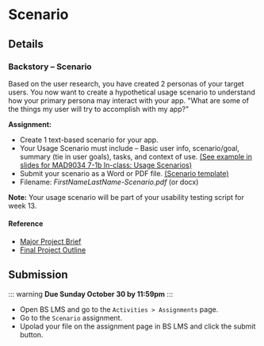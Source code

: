 # Scenario
## Details

### Backstory – Scenario

Based on the user research, you have created 2 personas of your target users. You now want to create a hypothetical usage scenario to understand how your primary persona may interact with your app. "What are some of the things my user will try to accomplish with my app?"

**Assignment:**

- Create 1 text-based scenario for your app. 
- Your Usage Scenario must include – Basic user info, scenario/goal, summary (tie in user goals), tasks, and context of use. [(See example in slides for MAD9034 7-1b In-class: Usage Scenarios)](https://drive.google.com/drive/folders/1kCPUsO4_f6Hz47THcBzFBiMlCJIzpvG7)
- Submit your scenario as a Word or PDF file. [(Scenario template)](https://docs.google.com/document/d/1m5uQQLEmWjMc_W-XJiXAuKD8mux0BydoBEUtzF4iC50/edit?usp=sharing)
- Filename: _FirstNameLastName-Scenario.pdf_ (or docx) 

**Note:** Your usage scenario will be part of your usability testing script for week 13. 


#### Reference
-  [Major Project Brief](project-brief.md)
- [Final Project Outline](proj.md)


## Submission

::: warning
**Due Sunday October 30 by 11:59pm**
:::

- Open BS LMS and go to the `Activities > Assignments` page.
- Go to the `Scenario` assignment.
- Upolad your file on the assignment page in BS LMS and click the submit button. 